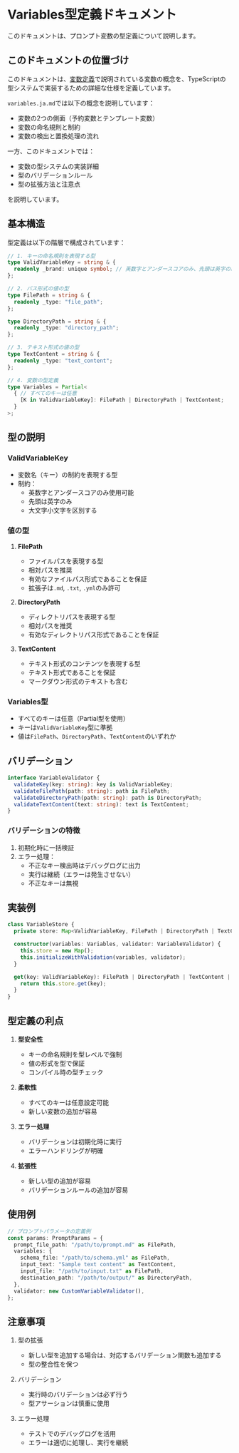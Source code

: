# Variables型定義ドキュメント

このドキュメントは、プロンプト変数の型定義について説明します。

## このドキュメントの位置づけ

このドキュメントは、[変数定義](./variables.ja.md)で説明されている変数の概念を、TypeScriptの型システムで実装するための詳細な仕様を定義しています。

`variables.ja.md`では以下の概念を説明しています：

- 変数の2つの側面（予約変数とテンプレート変数）
- 変数の命名規則と制約
- 変数の検出と置換処理の流れ

一方、このドキュメントでは：

- 変数の型システムの実装詳細
- 型のバリデーションルール
- 型の拡張方法と注意点

を説明しています。

## 基本構造

型定義は以下の階層で構成されています：

```typescript
// 1. キーの命名規則を表現する型
type ValidVariableKey = string & {
  readonly _brand: unique symbol; // 英数字とアンダースコアのみ、先頭は英字の制約
};

// 2. パス形式の値の型
type FilePath = string & {
  readonly _type: "file_path";
};

type DirectoryPath = string & {
  readonly _type: "directory_path";
};

// 3. テキスト形式の値の型
type TextContent = string & {
  readonly _type: "text_content";
};

// 4. 変数の型定義
type Variables = Partial<
  { // すべてのキーは任意
    [K in ValidVariableKey]: FilePath | DirectoryPath | TextContent;
  }
>;
```

## 型の説明

### ValidVariableKey

- 変数名（キー）の制約を表現する型
- 制約：
  - 英数字とアンダースコアのみ使用可能
  - 先頭は英字のみ
  - 大文字小文字を区別する

### 値の型

1. **FilePath**
   - ファイルパスを表現する型
   - 相対パスを推奨
   - 有効なファイルパス形式であることを保証
   - 拡張子は`.md`, `.txt`, `.yml`のみ許可

2. **DirectoryPath**
   - ディレクトリパスを表現する型
   - 相対パスを推奨
   - 有効なディレクトリパス形式であることを保証

3. **TextContent**
   - テキスト形式のコンテンツを表現する型
   - テキスト形式であることを保証
   - マークダウン形式のテキストも含む

### Variables型

- すべてのキーは任意（Partial型を使用）
- キーは`ValidVariableKey`型に準拠
- 値は`FilePath`、`DirectoryPath`、`TextContent`のいずれか

## バリデーション

```typescript
interface VariableValidator {
  validateKey(key: string): key is ValidVariableKey;
  validateFilePath(path: string): path is FilePath;
  validateDirectoryPath(path: string): path is DirectoryPath;
  validateTextContent(text: string): text is TextContent;
}
```

### バリデーションの特徴

1. 初期化時に一括検証
2. エラー処理：
   - 不正なキー検出時はデバッグログに出力
   - 実行は継続（エラーは発生させない）
   - 不正なキーは無視

## 実装例

```typescript
class VariableStore {
  private store: Map<ValidVariableKey, FilePath | DirectoryPath | TextContent>;

  constructor(variables: Variables, validator: VariableValidator) {
    this.store = new Map();
    this.initializeWithValidation(variables, validator);
  }

  get(key: ValidVariableKey): FilePath | DirectoryPath | TextContent | undefined {
    return this.store.get(key);
  }
}
```

## 型定義の利点

1. **型安全性**
   - キーの命名規則を型レベルで強制
   - 値の形式を型で保証
   - コンパイル時の型チェック

2. **柔軟性**
   - すべてのキーは任意設定可能
   - 新しい変数の追加が容易

3. **エラー処理**
   - バリデーションは初期化時に実行
   - エラーハンドリングが明確

4. **拡張性**
   - 新しい型の追加が容易
   - バリデーションルールの追加が容易

## 使用例

```typescript
// プロンプトパラメータの定義例
const params: PromptParams = {
  prompt_file_path: "/path/to/prompt.md" as FilePath,
  variables: {
    schema_file: "/path/to/schema.yml" as FilePath,
    input_text: "Sample text content" as TextContent,
    input_file: "/path/to/input.txt" as FilePath,
    destination_path: "/path/to/output/" as DirectoryPath,
  },
  validator: new CustomVariableValidator(),
};
```

## 注意事項

1. 型の拡張
   - 新しい型を追加する場合は、対応するバリデーション関数も追加する
   - 型の整合性を保つ

2. バリデーション
   - 実行時のバリデーションは必ず行う
   - 型アサーションは慎重に使用

3. エラー処理
   - テストでのデバッグログを活用
   - エラーは適切に処理し、実行を継続
